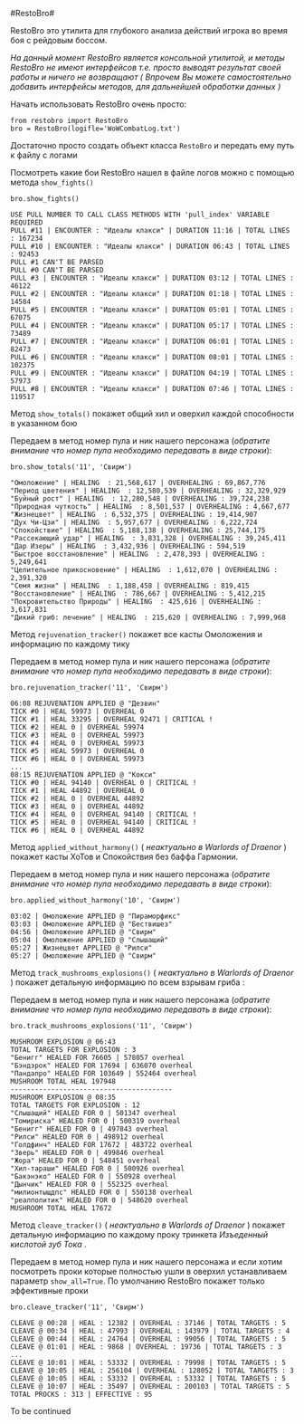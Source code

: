 #RestoBro#

RestoBro это утилита для глубокого анализа действий игрока во время боя с рейдовым боссом.

*На данный момент RestoBro является консольной утилитой, и методы RestoBro не имеют интерфейсов т.е. просто выводят результат своей работы и ничего не возвращают ( Впрочем Вы можете самостоятельно добавить интерфейсы методов, для дальнейшей обработки данных )*

Начать использовать RestoBro очень просто:
```
from restobro import RestoBro
bro = RestoBro(logifle='WoWCombatLog.txt')
```
Достаточно просто создать объект класса `RestoBro` и передать ему путь к файлу с логами

Посмотреть какие бои RestoBro нашел в файле логов можно с помощью метода `show_fights()`
```
bro.show_fights()

USE PULL NUMBER TO CALL CLASS METHODS WITH 'pull_index' VARIABLE REQUIRED
PULL #11 | ENCOUNTER : "Идеалы клакси" | DURATION 11:16 | TOTAL LINES : 167234
PULL #10 | ENCOUNTER : "Идеалы клакси" | DURATION 06:43 | TOTAL LINES : 92453
PULL #1 CAN'T BE PARSED
PULL #0 CAN'T BE PARSED
PULL #3 | ENCOUNTER : "Идеалы клакси" | DURATION 03:12 | TOTAL LINES : 46122
PULL #2 | ENCOUNTER : "Идеалы клакси" | DURATION 01:18 | TOTAL LINES : 14584
PULL #5 | ENCOUNTER : "Идеалы клакси" | DURATION 05:01 | TOTAL LINES : 67075
PULL #4 | ENCOUNTER : "Идеалы клакси" | DURATION 05:17 | TOTAL LINES : 73489
PULL #7 | ENCOUNTER : "Идеалы клакси" | DURATION 06:01 | TOTAL LINES : 82473
PULL #6 | ENCOUNTER : "Идеалы клакси" | DURATION 08:01 | TOTAL LINES : 102375
PULL #9 | ENCOUNTER : "Идеалы клакси" | DURATION 04:19 | TOTAL LINES : 57973
PULL #8 | ENCOUNTER : "Идеалы клакси" | DURATION 07:46 | TOTAL LINES : 119517
```

Метод `show_totals()` покажет общий хил и оверхил каждой способности в указанном бою

Передаем в метод номер пула и ник нашего персонажа (*обратите внимание что номер пула необходимо передавать в виде строки*):
```
bro.show_totals('11', 'Свирм')

"Омоложение" | HEALING  : 21,568,617 | OVERHEALING : 69,867,776
"Период цветения" | HEALING  : 12,580,539 | OVERHEALING : 32,329,929
"Буйный рост" | HEALING  : 12,280,548 | OVERHEALING : 39,724,238
"Природная чуткость" | HEALING  : 8,501,537 | OVERHEALING : 4,667,677
"Жизнецвет" | HEALING  : 6,532,375 | OVERHEALING : 19,414,907
"Дух Чи-Цзи" | HEALING  : 5,957,677 | OVERHEALING : 6,222,724
"Спокойствие" | HEALING  : 5,188,138 | OVERHEALING : 25,744,175
"Рассекающий удар" | HEALING  : 3,831,328 | OVERHEALING : 39,245,411
"Дар Изеры" | HEALING  : 3,432,936 | OVERHEALING : 594,519
"Быстрое восстановление" | HEALING  : 2,478,393 | OVERHEALING : 5,249,641
"Целительное прикосновение" | HEALING  : 1,612,070 | OVERHEALING : 2,391,320
"Семя жизни" | HEALING  : 1,188,458 | OVERHEALING : 819,415
"Восстановление" | HEALING  : 786,667 | OVERHEALING : 5,412,215
"Покровительство Природы" | HEALING  : 425,616 | OVERHEALING : 3,617,831
"Дикий гриб: лечение" | HEALING  : 215,620 | OVERHEALING : 7,999,968
```


Метод `rejuvenation_tracker()` покажет все касты Омоложения и информацию по каждому тику

Передаем в метод номер пула и ник нашего персонажа (*обратите внимание что номер пула необходимо передавать в виде строки*):
```
bro.rejuvenation_tracker('11', 'Свирм')

06:08 REJUVENATION APPLIED @ "Дезвин"
TICK #0 | HEAL 59973 | OVERHEAL 0
TICK #1 | HEAL 33295 | OVERHEAL 92471 | CRITICAL !
TICK #2 | HEAL 0 | OVERHEAL 59974
TICK #3 | HEAL 0 | OVERHEAL 59973
TICK #4 | HEAL 0 | OVERHEAL 59973
TICK #5 | HEAL 59973 | OVERHEAL 0
TICK #6 | HEAL 0 | OVERHEAL 59973
...
08:15 REJUVENATION APPLIED @ "Кокси"
TICK #0 | HEAL 94140 | OVERHEAL 0 | CRITICAL !
TICK #1 | HEAL 44892 | OVERHEAL 0
TICK #2 | HEAL 0 | OVERHEAL 44892
TICK #3 | HEAL 0 | OVERHEAL 44892
TICK #4 | HEAL 0 | OVERHEAL 94140 | CRITICAL !
TICK #5 | HEAL 0 | OVERHEAL 94140 | CRITICAL !
TICK #6 | HEAL 0 | OVERHEAL 44892
```

Метод `applied_without_harmony()` ( *неактуально в Warlords of Draenor* ) покажет касты ХоТов и Спокойствия без баффа Гармонии.

Передаем в метод номер пула и ник нашего персонажа (*обратите внимание что номер пула необходимо передавать в виде строки*):
```
bro.applied_without_harmony('10', 'Свирм')

03:02 | Омоложение APPLIED @ "Пираморфикс"
03:03 | Омоложение APPLIED @ "Бествишез"
04:56 | Омоложение APPLIED @ "Свирм"
05:04 | Омоложение APPLIED @ "Слышащий"
05:27 | Жизнецвет APPLIED @ "Рилси"
05:27 | Омоложение APPLIED @ "Свирм"
```

Метод `track_mushrooms_explosions()` ( *неактуально в Warlords of Draenor* ) покажет детальную информацию по всем взрывам гриба :

Передаем в метод номер пула и ник нашего персонажа (*обратите внимание что номер пула необходимо передавать в виде строки*):
```
bro.track_mushrooms_explosions('11', 'Свирм')

MUSHROOM EXPLOSION @ 06:43
TOTAL TARGETS FOR EXPLOSION : 3
"Бенигг" HEALED FOR 76605 | 578057 overheal
"Бэндэрок" HEALED FOR 17694 | 636070 overheal
"Пандапро" HEALED FOR 103649 | 552464 overheal
MUSHROOM TOTAL HEAL 197948
----------------------------------------
MUSHROOM EXPLOSION @ 08:35
TOTAL TARGETS FOR EXPLOSION : 12
"Слышащий" HEALED FOR 0 | 501347 overheal
"Томириска" HEALED FOR 0 | 500319 overheal
"Бенигг" HEALED FOR 0 | 497843 overheal
"Рилси" HEALED FOR 0 | 498912 overheal
"Голдфинч" HEALED FOR 17672 | 483722 overheal
"Зверь" HEALED FOR 0 | 499846 overheal
"Жора" HEALED FOR 0 | 548451 overheal
"Хил-тараши" HEALED FOR 0 | 500926 overheal
"Бакэнэко" HEALED FOR 0 | 550928 overheal
"Дынчик" HEALED FOR 0 | 552325 overheal
"милионтыщдпс" HEALED FOR 0 | 550138 overheal
"реалполитик" HEALED FOR 0 | 548620 overheal
MUSHROOM TOTAL HEAL 17672
```

Метод `cleave_tracker()` ( *неактуально в Warlords of Draenor* ) покажет детальную информацию по каждому проку тринкета *Изъеденный кислотой зуб Тока* . 

Передаем в метод номер пула и ник нашего персонажа и если хотим посмотреть проки которые полностью ушли в оверхил устанавливаем параметр `show_all=True`. По умолчанию RestoBro покажет только эффективные проки 
```
bro.cleave_tracker('11', 'Свирм')

CLEAVE @ 00:28 | HEAL : 12382 | OVERHEAL : 37146 | TOTAL TARGETS : 5
CLEAVE @ 00:34 | HEAL : 47993 | OVERHEAL : 143979 | TOTAL TARGETS : 4
CLEAVE @ 00:44 | HEAL : 24764 | OVERHEAL : 99056 | TOTAL TARGETS : 5
CLEAVE @ 01:01 | HEAL : 9868 | OVERHEAL : 19736 | TOTAL TARGETS : 3
...
CLEAVE @ 10:01 | HEAL : 53332 | OVERHEAL : 79998 | TOTAL TARGETS : 5
CLEAVE @ 10:05 | HEAL : 256104 | OVERHEAL : 128052 | TOTAL TARGETS : 3
CLEAVE @ 10:05 | HEAL : 53332 | OVERHEAL : 53332 | TOTAL TARGETS : 5
CLEAVE @ 10:07 | HEAL : 35497 | OVERHEAL : 200103 | TOTAL TARGETS : 5
TOTAL PROCKS : 313 | EFFECTIVE : 95
```



To be continued


